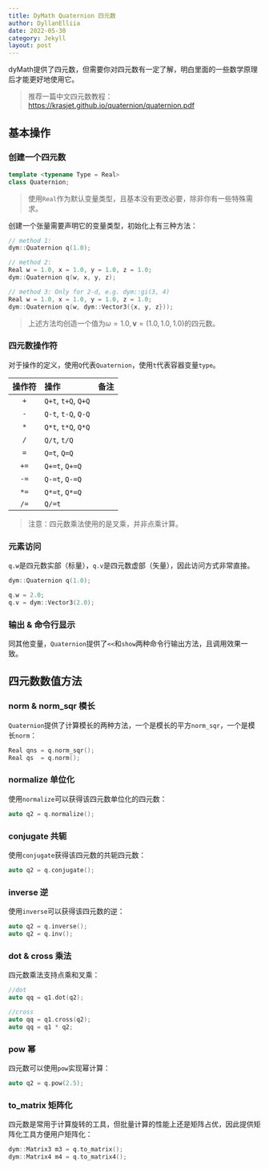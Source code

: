 ```yaml
---
title: DyMath Quaternion 四元数
author: DyllanElliia
date: 2022-05-30
category: Jekyll
layout: post
---
```


dyMath提供了四元数，但需要你对四元数有一定了解，明白里面的一些数学原理后才能更好地使用它。

> 推荐一篇中文四元数教程：https://krasjet.github.io/quaternion/quaternion.pdf

## 基本操作

### 创建一个四元数

~~~cpp
template <typename Type = Real>
class Quaternion;
~~~

> 使用`Real`作为默认变量类型，且基本没有更改必要，除非你有一些特殊需求。

创建一个张量需要声明它的变量类型，初始化上有三种方法：

~~~cpp
// method 1:
dym::Quaternion q(1.0);

// method 2:
Real w = 1.0, x = 1.0, y = 1.0, z = 1.0;
dym::Quaternion q(w, x, y, z);

// method 3: Only for 2-d, e.g. dym::gi(3, 4)
Real w = 1.0, x = 1.0, y = 1.0, z = 1.0;
dym::Quaternion q(w, dym::Vector3({x, y, z}));
~~~

> 上述方法均创造一个值为$\omega=1.0,\mathbf{v}=(1.0,1.0,1.0)$的四元数。


### 四元数操作符

对于操作的定义，使用`Q`代表`Quaternion`，使用`t`代表容器变量`type`。

| 操作符 | 操作                | 备注                         |
| :----: | :------------------ | :--------------------------- |
|  `+`   | `Q+t`, `t+Q`, `Q+Q` |                              |
|  `-`   | `Q-t`, `t-Q`, `Q-Q` |                              |
|  `*`   | `Q*t`, `t*Q`, `Q*Q`|  |
|  `/`   | `Q/t`, `t/Q`|                              |
|  `=`  | `Q=t`, `Q=Q`      |                              |
|  `+=`  | `Q+=t`, `Q+=Q`      |                              |
|  `-=`  | `Q-=t`, `Q-=Q`      |                              |
|  `*=`  | `Q*=t`, `Q*=Q`|                              |
|  `/=`  | `Q/=t`|                              |

> 注意：四元数乘法使用的是叉乘，并非点乘计算。

### 元素访问

`q.w`是四元数实部（标量），`q.v`是四元数虚部（矢量），因此访问方式非常直接。

~~~cpp
dym::Quaternion q(1.0);

q.w = 2.0;
q.v = dym::Vector3(2.0);
~~~

### 输出 & 命令行显示

同其他变量，`Quaternion`提供了`<<`和`show`两种命令行输出方法，且调用效果一致。

## 四元数数值方法

### norm & norm_sqr 模长

`Quaternion`提供了计算模长的两种方法，一个是模长的平方`norm_sqr`，一个是模长`norm`：
~~~cpp
Real qns = q.norm_sqr();
Real qs  = q.norm();
~~~

### normalize 单位化

使用`normalize`可以获得该四元数单位化的四元数：

~~~cpp
auto q2 = q.normalize();
~~~

### conjugate 共轭

使用`conjugate`获得该四元数的共轭四元数：

~~~cpp
auto q2 = q.conjugate();
~~~

### inverse 逆

使用`inverse`可以获得该四元数的逆：

~~~cpp
auto q2 = q.inverse();
auto q2 = q.inv();
~~~

### dot & cross 乘法

四元数乘法支持点乘和叉乘：

~~~cpp
//dot
auto qq = q1.dot(q2);

//cross
auto qq = q1.cross(q2);
auto qq = q1 * q2;
~~~

### pow 幂

四元数可以使用`pow`实现幂计算：

~~~cpp
auto q2 = q.pow(2.5);
~~~

### to_matrix 矩阵化

四元数是常用于计算旋转的工具，但批量计算的性能上还是矩阵占优，因此提供矩阵化工具方便用户矩阵化：

~~~cpp
dym::Matrix3 m3 = q.to_matrix();
dym::Matrix4 m4 = q.to_matrix4();
~~~
